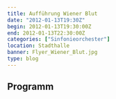 ```yaml
---
title: Aufführung Wiener Blut
date: "2012-01-13T19:30Z"
begin: 2012-01-13T19:30:00Z
end: 2012-01-13T22:30:00Z
categories: ["Sinfonieorchester"]
location: Stadthalle
banner: Flyer_Wiener_Blut.jpg
type: blog
---
```

## Programm

